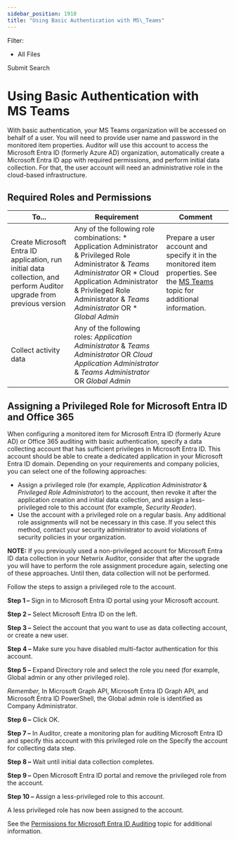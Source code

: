 ```yaml
---
sidebar_position: 1910
title: "Using Basic Authentication with MS\_Teams"
---
```


Filter: 

* All Files

Submit Search

# Using Basic Authentication with MS Teams

With basic authentication, your MS Teams organization will be accessed on behalf of a user. You will need to provide user name and password in the monitored item properties. Auditor will use this account to access the Microsoft Entra ID (formerly Azure AD) organization, automatically create a Microsoft Entra ID app with required permissions, and perform initial data collection. For that, the user account will need an administrative role in the cloud-based infrastructure.

## Required Roles and Permissions

| To... | Requirement | Comment |
| --- | --- | --- |
| Create Microsoft Entra ID application, run initial data collection, and perform Auditor upgrade from previous version | Any of the following role combinations:   * Application Administrator & Privileged Role Administrator    & *Teams Administrator*  OR * Cloud Application Administrator & Privileged Role Administrator    & *Teams Administrator*  OR * *Global Admin* | Prepare a user account and specify it in the monitored item properties. See the [MS Teams](Overview "MS Teams") topic for additional information. |
| Collect activity data | Any of the following roles:  *Application Administrator* & *Teams Administrator*  OR  *Cloud Application Administrator* & *Teams Administrator*  OR  *Global Admin* |  |

## Assigning a Privileged Role for Microsoft Entra ID and Office 365

When configuring a monitored item for Microsoft Entra ID (formerly Azure AD) or Office 365 auditing with basic authentication, specify a data collecting account that has sufficient privileges in Microsoft Entra ID. This account should be able to create a dedicated application in your Microsoft Entra ID domain. Depending on your requirements and company policies, you can select one of the following approaches:

* Assign a privileged role (for example, *Application Administrator* & *Privileged Role Administrator*) to the account, then revoke it after the application creation and initial data collection, and assign a less-privileged role to this account (for example, *Security Reader*).
* Use the account with a privileged role on a regular basis. Any additional role assignments will not be necessary in this case. If you select this method, contact your security administrator to avoid violations of security policies in your organization.

**NOTE:** If you previously used a non-privileged account for Microsoft Entra ID data collection in your Netwrix Auditor, consider that after the upgrade you will have to perform the role assignment procedure again, selecting one of these approaches. Until then, data collection will not be performed.

Follow the steps to assign a privileged role to the account.

**Step 1 –** Sign in to Microsoft Entra ID portal using your Microsoft account.

**Step 2 –** Select Microsoft Entra ID on the left.

**Step 3 –** Select the account that you want to use as data collecting account, or create a new user.

**Step 4 –** Make sure you have disabled multi-factor authentication for this account.

**Step 5 –** Expand Directory role and select the role you need (for example, Global admin or any other privileged role).

*Remember,* In Microsoft Graph API, Microsoft Entra ID Graph API, and Microsoft Entra ID PowerShell, the Global admin role is identified as Company Administrator.

**Step 6 –** Click OK.

**Step 7 –** In Auditor, create a monitoring plan for auditing Microsoft Entra ID and specify this account with this privileged role on the Specify the account for collecting data step.

**Step 8 –** Wait until initial data collection completes.

**Step 9 –** Open Microsoft Entra ID portal and remove the privileged role from the account.

**Step 10 –** Assign a less-privileged role to this account.

A less privileged role has now been assigned to the account.

See the [Permissions for Microsoft Entra ID Auditing](../MicrosoftEntraID/Permissions#Assignin "Assigning 'Security Administrator' or 'Security Reader' Role") topic for additional information.